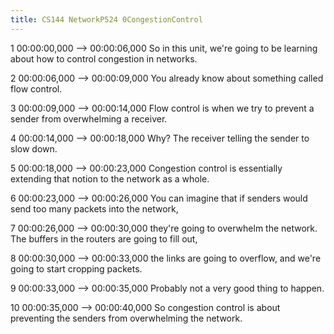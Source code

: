 ```yaml
---
title: CS144 NetworkP524 0CongestionControl
---
```


1
00:00:00,000 --> 00:00:06,000
So in this unit, we're going to be learning about how to control congestion in networks.

2
00:00:06,000 --> 00:00:09,000
You already know about something called flow control.

3
00:00:09,000 --> 00:00:14,000
Flow control is when we try to prevent a sender from overwhelming a receiver.

4
00:00:14,000 --> 00:00:18,000
Why? The receiver telling the sender to slow down.

5
00:00:18,000 --> 00:00:23,000
Congestion control is essentially extending that notion to the network as a whole.

6
00:00:23,000 --> 00:00:26,000
You can imagine that if senders would send too many packets into the network,

7
00:00:26,000 --> 00:00:30,000
they're going to overwhelm the network. The buffers in the routers are going to fill out,

8
00:00:30,000 --> 00:00:33,000
the links are going to overflow, and we're going to start cropping packets.

9
00:00:33,000 --> 00:00:35,000
Probably not a very good thing to happen.

10
00:00:35,000 --> 00:00:40,000
So congestion control is about preventing the senders from overwhelming the network.

